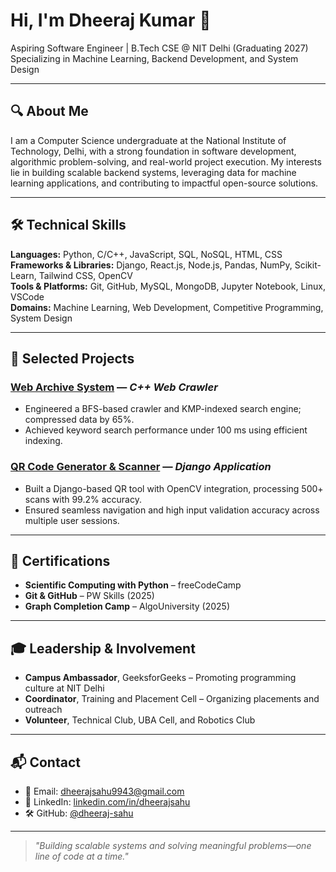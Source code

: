 # Hi, I'm Dheeraj Kumar 👋

Aspiring Software Engineer | B.Tech CSE @ NIT Delhi (Graduating 2027)  
Specializing in Machine Learning, Backend Development, and System Design

---

## 🔍 About Me

I am a Computer Science undergraduate at the National Institute of Technology, Delhi, with a strong foundation in software development, algorithmic problem-solving, and real-world project execution. My interests lie in building scalable backend systems, leveraging data for machine learning applications, and contributing to impactful open-source solutions.

---

## 🛠️ Technical Skills

**Languages:** Python, C/C++, JavaScript, SQL, NoSQL, HTML, CSS  
**Frameworks & Libraries:** Django, React.js, Node.js, Pandas, NumPy, Scikit-Learn, Tailwind CSS, OpenCV  
**Tools & Platforms:** Git, GitHub, MySQL, MongoDB, Jupyter Notebook, Linux, VSCode  
**Domains:** Machine Learning, Web Development, Competitive Programming, System Design

---


## 🧪 Selected Projects

### [Web Archive System](https://github.com/dheeraj-sahu/Web_Crawler) — *C++ Web Crawler*
- Engineered a BFS-based crawler and KMP-indexed search engine; compressed data by 65%.
- Achieved keyword search performance under 100 ms using efficient indexing.

### [QR Code Generator & Scanner](https://github.com/dheeraj-sahu/qr_code_generator_scanner) — *Django Application*
- Built a Django-based QR tool with OpenCV integration, processing 500+ scans with 99.2% accuracy.
- Ensured seamless navigation and high input validation accuracy across multiple user sessions.

---

## 📑 Certifications

- **Scientific Computing with Python** – freeCodeCamp  
- **Git & GitHub** – PW Skills (2025)  
- **Graph Completion Camp** – AlgoUniversity (2025)

---

## 🎓 Leadership & Involvement

- **Campus Ambassador**, GeeksforGeeks – Promoting programming culture at NIT Delhi  
- **Coordinator**, Training and Placement Cell – Organizing placements and outreach  
- **Volunteer**, Technical Club, UBA Cell, and Robotics Club

---

## 📬 Contact

- 📧 Email: [dheerajsahu9943@gmail.com](mailto:dheerajsahu9943@gmail.com)  
- 💼 LinkedIn: [linkedin.com/in/dheerajsahu](https://www.linkedin.com/in/dheerajsahu)  
- 🛠️ GitHub: [@dheeraj-sahu](https://github.com/dheeraj-sahu)

---

> *"Building scalable systems and solving meaningful problems—one line of code at a time."*
